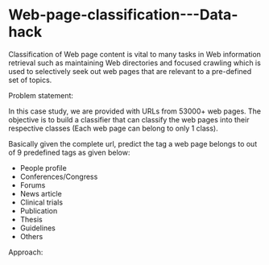 # Web-page-classification---Data-hack
Classification of Web page content is vital to many tasks in Web information retrieval such as maintaining Web directories and focused crawling which is used to selectively seek out web pages that are relevant to a pre-defined set of topics.

Problem statement:

In this case study, we are provided with URLs from 53000+ web pages. The objective is to build a classifier that can classify the web pages into their respective classes (Each web page can belong to only 1 class).

Basically given the complete url, predict the tag a web page belongs to out of 9 predefined tags as given below:
* People profile
* Conferences/Congress
* Forums
* News article
* Clinical trials
* Publication
* Thesis
* Guidelines
* Others

Approach:
